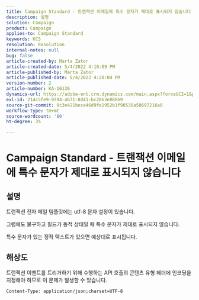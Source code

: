 ```yaml
---
title: Campaign Standard - 트랜잭션 이메일에 특수 문자가 제대로 표시되지 않습니다
description: 설명
solution: Campaign
product: Campaign
applies-to: Campaign Standard
keywords: KCS
resolution: Resolution
internal-notes: null
bug: false
article-created-by: Marta Zator
article-created-date: 5/4/2022 4:18:09 PM
article-published-by: Marta Zator
article-published-date: 5/4/2022 4:20:04 PM
version-number: 2
article-number: KA-16136
dynamics-url: https://adobe-ent.crm.dynamics.com/main.aspx?forceUCI=1&pagetype=entityrecord&etn=knowledgearticle&id=5e5514c7-c5cb-ec11-a7b5-6045bd00d4f5
exl-id: 214c5fe9-9794-4671-8d41-bc2863e88069
source-git-commit: 0c3e421beca46d9fe1952b1f98538a50697216a0
workflow-type: tm+mt
source-wordcount: '80'
ht-degree: 3%

---
```


# Campaign Standard - 트랜잭션 이메일에 특수 문자가 제대로 표시되지 않습니다

## 설명


트랜잭션 전자 메일 템플릿에는 utf-8 문자 설정이 있습니다.

그럼에도 불구하고 필드가 동적 상태일 때 특수 문자가 제대로 표시되지 않습니다.

특수 문자가 있는 정적 텍스트가 있으면 예상대로 표시됩니다.


## 해상도


트랜잭션 이벤트를 트리거하기 위해 수행하는 API 호출의 콘텐츠 유형 헤더에 인코딩을 지정해야 하므로 이 문제가 발생할 수 있습니다.

`Content-Type: application/json;charset=UTF-8`
